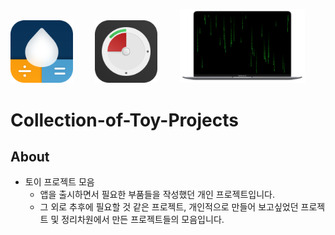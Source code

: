 [<img src="./images/AppIcon.png" width="100">](https://apps.apple.com/app/id1574452904)
&nbsp; &nbsp; &nbsp; &nbsp;
[<img src="./images/miniTimer.png" width="100">](https://apps.apple.com/app/id1618148240)
&nbsp; &nbsp; &nbsp; &nbsp;
[<img src="./images/free-matrix-air-mini.png" width="200">](https://mulgrim.com/free/)

# Collection-of-Toy-Projects

## About
- 토이 프로젝트 모음   
    - 앱을 출시하면서 필요한 부품들을 작성했던 개인 프로젝트입니다.
    - 그 외로 추후에 필요할 것 같은 프로젝트, 개인적으로 만들어 보고싶었던 프로젝트 및 정리차원에서 만든 프로젝트들의 모음입니다. 

